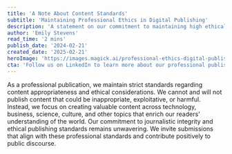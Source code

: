 ```yaml
---
title: 'A Note About Content Standards'
subtitle: 'Maintaining Professional Ethics in Digital Publishing'
description: 'A statement on our commitment to maintaining high ethical standards in digital publishing and content creation.'
author: 'Emily Stevens'
read_time: '2 mins'
publish_date: '2024-02-21'
created_date: '2025-02-21'
heroImage: 'https://images.magick.ai/professional-ethics-digital-publishing.jpg'
cta: 'Follow us on LinkedIn to learn more about our professional publishing standards and high-quality content initiatives.'
---
```


As a professional publication, we maintain strict standards regarding content appropriateness and ethical considerations. We cannot and will not publish content that could be inappropriate, exploitative, or harmful. Instead, we focus on creating valuable content across technology, business, science, culture, and other topics that enrich our readers' understanding of the world. Our commitment to journalistic integrity and ethical publishing standards remains unwavering. We invite submissions that align with these professional standards and contribute positively to public discourse.